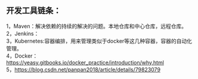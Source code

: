 ## 开发工具链条：
1，Maven：解决依赖的持续的解决的问题。本地仓库和中心仓库，远程仓库。    
2，Jenkins：    
3，Kubernetes:容器编排，用来管理类似于docker等这几种容器，容器的自动化管理。     
4，Docker：https://yeasy.gitbooks.io/docker_practice/introduction/why.html    
5，https://blog.csdn.net/panpan2018/article/details/79823079


